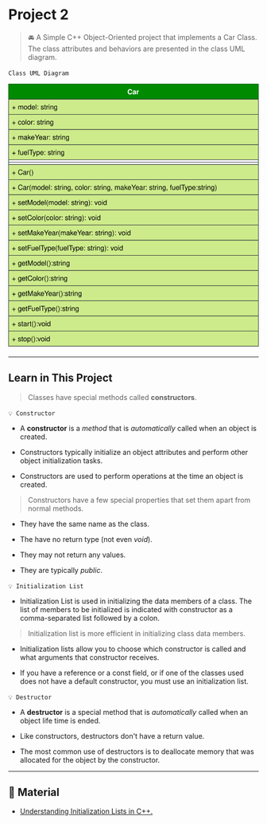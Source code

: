 # Project 2

> 🚘 A Simple C++ Object-Oriented project that implements a Car Class. The class attributes and behaviors are presented in the class UML diagram.

`Class UML Diagram`

![Car Class UML](../_images/project-02-uml.svg)

___

## Learn in This Project

> Classes have special methods called __constructors__.

`💡 Constructor`

- A __constructor__ is a _method_ that is _automatically_ called when an object is created.

- Constructors typically initialize an object attributes and perform other object initialization tasks.

- Constructors are used to perform operations at the time an object is created.

> Constructors have a few special properties that set them apart from normal methods.

- They have the same name as the class.

- The have no return type (not even _void_).

- They may not return any values.

- They are typically _public_.

`💡 Initialization List`

- Initialization List is used in initializing the data members of a class. The list of members to be initialized is indicated with constructor as a comma-separated list followed by a colon.

> Initialization list is more efficient in initializing class data members.

- Initialization lists allow you to choose which constructor is called and what arguments that constructor receives.

- If you have a reference or a const field, or if one of the classes used does not have a default constructor, you must use an initialization list.

`💡 Destructor`

- A __destructor__ is a special method that is _automatically_ called when an object life time is ended.

- Like constructors, destructors don't have a return value.

- The most common use of destructors is to deallocate memory that was allocated for the object by the constructor.


---
## 🔖 Material

- [Understanding Initialization Lists in C++.](https://www.cprogramming.com/tutorial/initialization-lists-c++.html)